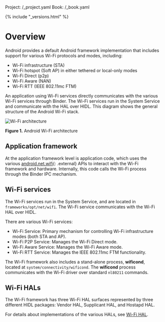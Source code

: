 Project: /_project.yaml
Book: /_book.yaml

{% include "_versions.html" %}

<!--
  Copyright 2018 The Android Open Source Project

  Licensed under the Apache License, Version 2.0 (the "License");
  you may not use this file except in compliance with the License.
  You may obtain a copy of the License at

      http://www.apache.org/licenses/LICENSE-2.0

  Unless required by applicable law or agreed to in writing, software
  distributed under the License is distributed on an "AS IS" BASIS,
  WITHOUT WARRANTIES OR CONDITIONS OF ANY KIND, either express or implied.
  See the License for the specific language governing permissions and
  limitations under the License.
-->

# Overview

Android provides a default Android framework implementation that includes
support for various Wi-Fi protocols and modes, including:

+   Wi-Fi infrastructure (STA)
+   Wi-Fi hotspot (Soft AP) in either tethered or local-only modes
+   Wi-Fi Direct (p2p)
+   Wi-Fi Aware (NAN)
+   Wi-Fi RTT (IEEE 802.11mc FTM)

An application using Wi-Fi services directly communicates with the various Wi-Fi
services through Binder. The Wi-Fi services run in the System Service and
communicate with the HAL over HIDL. This diagram shows the general structure of
the Android Wi-Fi stack.

![Wi-Fi architecture](/devices/tech/connect/images/wifi-arch.png)

**Figure 1.** Android Wi-Fi architecture

## Application framework

At the application framework level is application code, which uses the various
[android.net.wifi](https://developer.android.com/reference/android/net/wifi/package-summary){: .external}
APIs to interact with the Wi-Fi framework and hardware. Internally, this code
calls the Wi-Fi process through the Binder IPC mechanism.

## Wi-Fi services

The Wi-Fi services run in the System Service, and are located in
`frameworks/opt/net/wifi`. The Wi-Fi service communicates with the Wi-Fi HAL
over HIDL.

There are various Wi-Fi services:

+   Wi-Fi Service: Primary mechanism for controlling Wi-Fi infrastructure modes
    (both STA and AP).
+   Wi-Fi P2P Service: Manages the Wi-Fi Direct mode.
+   Wi-Fi Aware Service: Manages the Wi-Fi Aware mode.
+   Wi-Fi RTT Service: Manages the IEEE 802.11mc FTM functionality.

The Wi-Fi framework also includes a stand-alone process, **wificond**, located
at `system/connectivity/wificond`. The **wificond** process communicates with
the Wi-Fi driver over standard `nl80211` commands.

## Wi-Fi HALs

The Wi-Fi framework has three Wi-Fi HAL surfaces represented by three different
HIDL packages: Vendor HAL, Supplicant HAL, and Hostapd HAL.

For details about implementations of the various HALs, see
[Wi-Fi HAL](/devices/tech/connect/wifi-hal).
